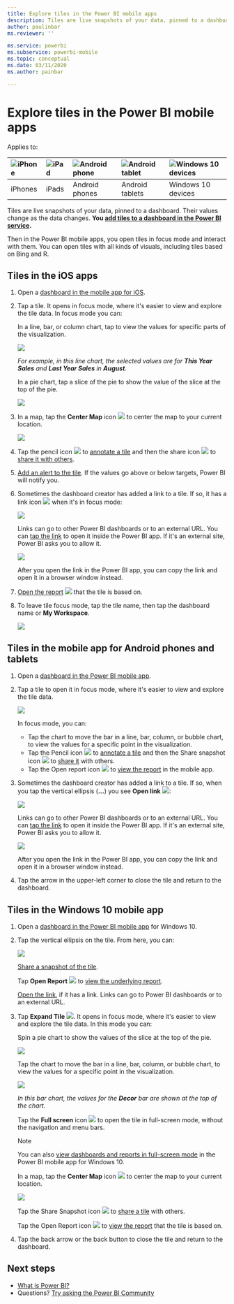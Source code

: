 ```yaml
---
title: Explore tiles in the Power BI mobile apps
description: Tiles are live snapshots of your data, pinned to a dashboard. Learn about interacting with tiles in the Power BI mobile apps.
author: paulinbar
ms.reviewer: ''

ms.service: powerbi
ms.subservice: powerbi-mobile
ms.topic: conceptual
ms.date: 03/11/2020
ms.author: painbar

---
```

# Explore tiles in the Power BI mobile apps
Applies to:

| ![iPhone](./media/mobile-tiles-in-the-mobile-apps/iphone-logo-50-px.png) | ![iPad](./media/mobile-tiles-in-the-mobile-apps/ipad-logo-50-px.png) | ![Android phone](./media/mobile-tiles-in-the-mobile-apps/android-phone-logo-50-px.png) | ![Android tablet](./media/mobile-tiles-in-the-mobile-apps/android-tablet-logo-50-px.png) | ![Windows 10 devices](./media/mobile-tiles-in-the-mobile-apps/win-10-logo-50-px.png) |
|:--- |:--- |:--- |:--- |:--- |
| iPhones |iPads |Android phones |Android tablets |Windows 10 devices |

Tiles are live snapshots of your data, pinned to a dashboard. Their values change as the data changes. **You [add tiles to a dashboard in the Power BI service](../end-user-tiles.md).** 

Then in the Power BI mobile apps, you open tiles in focus mode and interact with them. You can open tiles with all kinds of visuals, including tiles based on Bing and R.

## Tiles in the iOS apps

1. Open a [dashboard in the mobile app for iOS](mobile-apps-view-dashboard.md).
2. Tap a tile. It opens in focus mode, where it's easier to view and explore the tile data. In focus mode you can:
   
   In a line, bar, or column chart, tap to view the values for specific parts of the visualization.
   
    ![](media/mobile-tiles-in-the-mobile-apps/power-bi-iphone-line-tile-values.png)
   
   *For example, in this line chart, the selected values are for **This Year Sales** and **Last Year Sales** in **August**.*  
   
   In a pie chart, tap a slice of the pie to show the value of the slice at the top of the pie.  
   
   ![](media/mobile-tiles-in-the-mobile-apps/power-bi-ipad-tile-pie.png)
3. In a map, tap the **Center Map** icon ![](media/mobile-tiles-in-the-mobile-apps/power-bi-center-map-icon.png) to center the map to your current location.

   ![](media/mobile-tiles-in-the-mobile-apps/power-bi-ipad-center-map.png)

4. Tap the pencil icon ![](./media/mobile-tiles-in-the-mobile-apps/power-bi-iphone-annotate-icon.png) to [annotate a tile](mobile-annotate-and-share-a-tile-from-the-mobile-apps.md#annotate-and-share-the-tile-report-or-visual) and then the share icon ![](./media/mobile-tiles-in-the-mobile-apps/power-bi-iphone-share-icon.png) to [share it with others](mobile-annotate-and-share-a-tile-from-the-mobile-apps.md#annotate-and-share-the-tile-report-or-visual).

5. [Add an alert to the tile](mobile-set-data-alerts-in-the-mobile-apps.md). If the values go above or below targets, Power BI will notify you.

6. Sometimes the dashboard creator has added a link to a tile. If so, it has a link icon ![](media/mobile-tiles-in-the-mobile-apps/power-bi-iphone-link-icon.png) when it's in focus mode:
   
    ![](media/mobile-tiles-in-the-mobile-apps/power-bi-iphone-tile-link.png)
   
    Links can go to other Power BI dashboards or to an external URL. You can [tap the link](../../service-dashboard-edit-tile.md#hyperlink) to open it inside the Power BI app. If it's an external site, Power BI asks you to allow it.
   
    ![](media/mobile-tiles-in-the-mobile-apps/pbi_andr_openlinkmessage.png)
   
    After you open the link in the Power BI app, you can copy the link and open it in a browser window instead.
7. [Open the report](mobile-reports-in-the-mobile-apps.md) ![](././media/mobile-tiles-in-the-mobile-apps/power-bi-ipad-open-report-icon.png) that the tile is based on.
8. To leave tile focus mode, tap the tile name, then tap the dashboard name or **My Workspace**.
   
    ![](media/mobile-tiles-in-the-mobile-apps/power-bi-ipad-tile-breadcrumb.png)

## Tiles in the mobile app for Android phones and tablets
1. Open a [dashboard in the Power BI mobile app](mobile-apps-view-dashboard.md).
2. Tap a tile to open it in focus mode, where it's easier to view and explore the tile data.
   
   ![](media/mobile-tiles-in-the-mobile-apps/power-bi-android-tablet-tile.png)
   
    In focus mode, you can:
   
   * Tap the chart to move the bar in a line, bar, column, or bubble chart, to view the values for a specific point in the visualization.  
   * Tap the Pencil icon ![](./media/mobile-tiles-in-the-mobile-apps/power-bi-iphone-annotate-icon.png) to [annotate a tile](mobile-annotate-and-share-a-tile-from-the-mobile-apps.md#annotate-and-share-the-tile-report-or-visual) and then the Share snapshot icon ![](./media/mobile-tiles-in-the-mobile-apps/pbi_andr_sharesnapicon.png) to [share it](mobile-annotate-and-share-a-tile-from-the-mobile-apps.md#annotate-and-share-the-tile-report-or-visual) with others.
   * Tap the Open report icon ![](./media/mobile-tiles-in-the-mobile-apps/power-bi-android-tablet-open-report-icon.png) to [view the report](mobile-reports-in-the-mobile-apps.md) in the mobile app.
3. Sometimes the dashboard creator has added a link to a tile. If so, when you tap the vertical ellipsis (**...**) you see **Open link** ![](media/mobile-tiles-in-the-mobile-apps/power-bi-iphone-link-icon.png):
   
    ![](media/mobile-tiles-in-the-mobile-apps/power-bi-android-tile-link.png)
   
    Links can go to other Power BI dashboards or to an external URL. You can [tap the link](../../service-dashboard-edit-tile.md#hyperlink) to open it inside the Power BI app. If it's an external site, Power BI asks you to allow it.
   
    ![](media/mobile-tiles-in-the-mobile-apps/pbi_andr_openlinkmessage.png)
   
    After you open the link in the Power BI app, you can copy the link and open it in a browser window instead.
4. Tap the arrow in the upper-left corner to close the tile and return to the dashboard.

## Tiles in the Windows 10 mobile app
1. Open a [dashboard in the Power BI mobile app](mobile-apps-view-dashboard.md) for Windows 10.
2. Tap the vertical ellipsis on the tile. From here, you can: 
   
    ![](media/mobile-tiles-in-the-mobile-apps/pbi_win10tileellpslink.png)
   
    [Share a snapshot of the tile](mobile-windows-10-phone-app-get-started.md).
   
    Tap **Open Report** ![](././media/mobile-tiles-in-the-mobile-apps/power-bi-ipad-open-report-icon.png) to [view the underlying report](mobile-reports-in-the-mobile-apps.md).
   
    [Open the link](../../service-dashboard-edit-tile.md#hyperlink), if it has a link. Links can go to Power BI dashboards or to an external URL.
3. Tap **Expand Tile** ![](media/mobile-tiles-in-the-mobile-apps/power-bi-windows-10-focus-mode-icon.png). It opens in focus mode, where it's easier to view and explore the tile data. In this mode you can:
   
   Spin a pie chart to show the values of the slice at the top of the pie.  
   
   ![](media/mobile-tiles-in-the-mobile-apps/power-bi-windows-10-pie-focus-mode.png)
   
   Tap the chart to move the bar in a line, bar, column, or bubble chart, to view the values for a specific point in the visualization.  
   
   ![](media/mobile-tiles-in-the-mobile-apps/pbi_win10ph_bartile0316.png)
   
   *In this bar chart, the values for the **Decor** bar are shown at the top of the chart.*
   
   Tap the **Full screen** icon ![](media/mobile-tiles-in-the-mobile-apps/power-bi-full-screen-icon.png) to open the tile in full-screen mode, without the navigation and menu bars.
   
   > [!NOTE]
   > You can also [view dashboards and reports in full-screen mode](mobile-windows-10-app-presentation-mode.md) in the Power BI mobile app for Windows 10.
   > 
   > 
   
   In a map, tap the **Center Map** icon ![](media/mobile-tiles-in-the-mobile-apps/power-bi-center-map-icon.png) to center the map to your current location.
   
   ![](media/mobile-tiles-in-the-mobile-apps/power-bi-windows-10-center-map.png)
   
   Tap the Share Snapshot icon ![](./media/mobile-tiles-in-the-mobile-apps/pbi_win10ph_shareicon.png) to [share a tile](mobile-windows-10-phone-app-get-started.md) with others.   
   
   Tap the Open Report icon ![](././media/mobile-tiles-in-the-mobile-apps/power-bi-ipad-open-report-icon.png) to [view the report](mobile-reports-in-the-mobile-apps.md) that the tile is based on. 
4. Tap the back arrow or the back button to close the tile and return to the dashboard.

## Next steps
* [What is Power BI?](../../fundamentals/power-bi-overview.md)
* Questions? [Try asking the Power BI Community](https://community.powerbi.com/)

